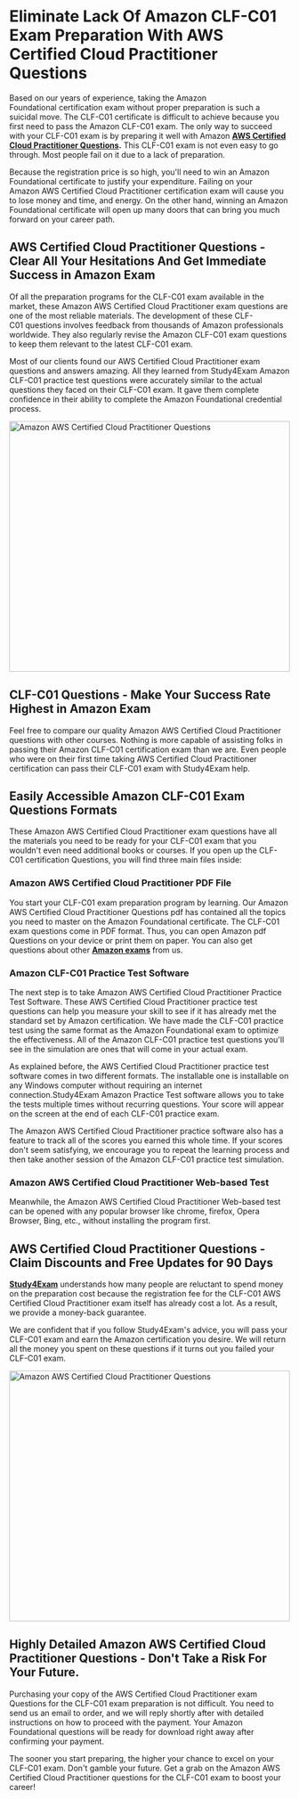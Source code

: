 <h1><strong>Eliminate Lack Of Amazon CLF-C01 Exam Preparation With AWS Certified Cloud Practitioner Questions</strong></h1>

<p>Based on our years of experience, taking the Amazon Foundational certification exam without proper preparation is such a suicidal move. The CLF-C01 certificate is difficult to achieve because you first need to pass the Amazon CLF-C01 exam. The only way to succeed with your CLF-C01 exam is by preparing it well with Amazon <strong><a href="https://www.study4exam.com/amazon/aws-certified-cloud-practitioner-questions-pdf">AWS Certified Cloud Practitioner Questions</a>.</strong> This CLF-C01 exam is not even easy to go through. Most people fail on it due to a lack of preparation.</p>

<p>Because the registration price is so high, you'll need to win an Amazon Foundational certificate to justify your expenditure. Failing on your Amazon AWS Certified Cloud Practitioner certification exam will cause you to lose money and time, and energy. On the other hand, winning an Amazon Foundational certificate will open up many doors that can bring you much forward on your career path.</p>

<h2><strong>AWS Certified Cloud Practitioner Questions - Clear All Your Hesitations And Get Immediate Success in Amazon Exam</strong></h2>

<p>Of all the preparation programs for the CLF-C01 exam available in the market, these Amazon AWS Certified Cloud Practitioner exam questions are one of the most reliable materials. The development of these CLF-C01 questions involves feedback from thousands of Amazon professionals worldwide. They also regularly revise the Amazon CLF-C01 exam questions to keep them relevant to the latest CLF-C01 exam. </p>

<p>Most of our clients found our AWS Certified Cloud Practitioner exam questions and answers amazing. All they learned from Study4Exam Amazon CLF-C01 practice test questions were accurately similar to the actual questions they faced on their CLF-C01 exam. It gave them complete confidence in their ability to complete the Amazon Foundational credential process.</p>

<p><a href="https://www.study4exam.com/amazon/clf-c01-aws-ccp" target="_blank"><img alt="Amazon AWS Certified Cloud Practitioner Questions" src="https://www.thequestionanswers.com/wp-content/uploads/2022/02/Study4Exam-Certification-Exams-Questions.webp" style="width: 100%; height: 450px;" /></a></p>

<h2><strong>CLF-C01 Questions - Make Your Success Rate Highest in Amazon Exam</strong> </h2>

<p>Feel free to compare our quality Amazon AWS Certified Cloud Practitioner questions with other courses. Nothing is more capable of assisting folks in passing their Amazon CLF-C01 certification exam than we are. Even people who were on their first time taking AWS Certified Cloud Practitioner certification can pass their CLF-C01 exam with Study4Exam help.</p>

<h2><strong>Easily Accessible Amazon CLF-C01 Exam Questions Formats</strong></h2>

<p>These Amazon AWS Certified Cloud Practitioner exam questions have all the materials you need to be ready for your CLF-C01 exam that you wouldn't even need additional books or courses. If you open up the CLF-C01 certification Questions, you will find three main files inside:</p>

<h3><strong>Amazon AWS Certified Cloud Practitioner PDF File</strong></h3>

<p>You start your CLF-C01 exam preparation program by learning. Our Amazon AWS Certified Cloud Practitioner Questions pdf has contained all the topics you need to master on the Amazon Foundational certificate. The CLF-C01 exam questions come in PDF format. Thus, you can open Amazon pdf Questions on your device or print them on paper. You can also get questions about other <a href="https://www.study4exam.com/amazon-exams" target="_blank"><strong>Amazon exams</strong></a> from us.</p>

<h3><strong>Amazon CLF-C01 Practice Test Software</strong></h3>

<p>The next step is to take Amazon AWS Certified Cloud Practitioner Practice Test Software. These AWS Certified Cloud Practitioner practice test questions can help you measure your skill to see if it has already met the standard set by Amazon certification. We have made the CLF-C01 practice test using the same format as the Amazon Foundational exam to optimize the effectiveness. All of the Amazon CLF-C01 practice test questions you'll see in the simulation are ones that will come in your actual exam.</p>

<p>As explained before, the AWS Certified Cloud Practitioner practice test software comes in two different formats. The installable one is installable on any Windows computer without requiring an internet connection.Study4Exam Amazon Practice Test software allows you to take the tests multiple times without recurring questions. Your score will appear on the screen at the end of each CLF-C01 practice exam.</p>

<p>The Amazon AWS Certified Cloud Practitioner practice software also has a feature to track all of the scores you earned this whole time. If your scores don't seem satisfying, we encourage you to repeat the learning process and then take another session of the Amazon CLF-C01 practice test simulation. </p>

<h3><strong>Amazon AWS Certified Cloud Practitioner Web-based Test</strong></h3>

<p>Meanwhile, the Amazon AWS Certified Cloud Practitioner Web-based test can be opened with any popular browser like chrome, firefox, Opera Browser, Bing, etc., without installing the program first.</p>

<h2><strong>AWS Certified Cloud Practitioner Questions - Claim Discounts and Free Updates for 90 Days</strong></h2>

<p><a href="https://www.study4exam.com/" target="_blank"><strong>Study4Exam</strong></a> understands how many people are reluctant to spend money on the preparation cost because the registration fee for the CLF-C01 AWS Certified Cloud Practitioner exam itself has already cost a lot. As a result, we provide a money-back guarantee.</p>

<p>We are confident that if you follow Study4Exam's advice, you will pass your CLF-C01 exam and earn the Amazon certification you desire. We will return all the money you spent on these questions if it turns out you failed your CLF-C01 exam.</p>

<p><a href="https://www.study4exam.com/amazon/clf-c01-aws-ccp" target="_blank"><img alt="Amazon AWS Certified Cloud Practitioner Questions" src="https://www.thequestionanswers.com/wp-content/uploads/2022/02/Study4Exam-Cert-Exams-Questions-Discount.webp" style="width: 100%; height: 450px;" /></a></p>

<h2><strong>Highly Detailed Amazon AWS Certified Cloud Practitioner Questions - Don't Take a Risk For Your Future.</strong></h2>

<p>Purchasing your copy of the AWS Certified Cloud Practitioner exam Questions for the CLF-C01 exam preparation is not difficult. You need to send us an email to order, and we will reply shortly after with detailed instructions on how to proceed with the payment. Your Amazon Foundational questions will be ready for download right away after confirming your payment.</p>

<p>The sooner you start preparing, the higher your chance to excel on your CLF-C01 exam. Don't gamble your future. Get a grab on the Amazon AWS Certified Cloud Practitioner questions for the CLF-C01 exam to boost your career!</p>
